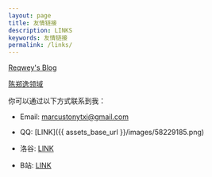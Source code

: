 ```yaml
---
layout: page
title: 友情链接
description: LINKS
keywords: 友情链接
permalink: /links/
---
```


[Reqwey's Blog](https://oi.reqwey.me/)

[陈郑逸领域](https://fujianprovince.github.io/)

你可以通过以下方式联系到我：

- Email:    <marcustonytxi@gmail.com>

- QQ:   [LINK]({{ assets_base_url }}/images/58229185.png)

- 洛谷: [LINK](https://www.luogu.com.cn/user/671835)

- B站:  [LINK](https://space.bilibili.com/109336323)



